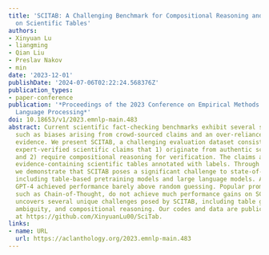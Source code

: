 ```yaml
---
title: 'SCITAB: A Challenging Benchmark for Compositional Reasoning and Claim Verification
  on Scientific Tables'
authors:
- Xinyuan Lu
- liangming 
- Qian Liu
- Preslav Nakov
- min
date: '2023-12-01'
publishDate: '2024-07-06T02:22:24.568376Z'
publication_types:
- paper-conference
publication: '*Proceedings of the 2023 Conference on Empirical Methods in Natural
  Language Processing*'
doi: 10.18653/v1/2023.emnlp-main.483
abstract: Current scientific fact-checking benchmarks exhibit several shortcomings,
  such as biases arising from crowd-sourced claims and an over-reliance on text-based
  evidence. We present SCITAB, a challenging evaluation dataset consisting of 1.2K
  expert-verified scientific claims that 1) originate from authentic scientific publications
  and 2) require compositional reasoning for verification. The claims are paired with
  evidence-containing scientific tables annotated with labels. Through extensive evaluations,
  we demonstrate that SCITAB poses a significant challenge to state-of-the-art models,
  including table-based pretraining models and large language models. All models except
  GPT-4 achieved performance barely above random guessing. Popular prompting techniques,
  such as Chain-of-Thought, do not achieve much performance gains on SCITAB. Our analysis
  uncovers several unique challenges posed by SCITAB, including table grounding, claim
  ambiguity, and compositional reasoning. Our codes and data are publicly available
  at https://github.com/XinyuanLu00/SciTab.
links:
- name: URL
  url: https://aclanthology.org/2023.emnlp-main.483
---
```

